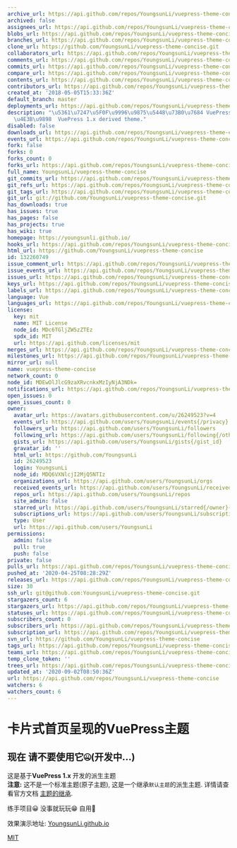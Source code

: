 ```yaml
---
archive_url: https://api.github.com/repos/YoungsunLi/vuepress-theme-concise/{archive_format}{/ref}
archived: false
assignees_url: https://api.github.com/repos/YoungsunLi/vuepress-theme-concise/assignees{/user}
blobs_url: https://api.github.com/repos/YoungsunLi/vuepress-theme-concise/git/blobs{/sha}
branches_url: https://api.github.com/repos/YoungsunLi/vuepress-theme-concise/branches{/branch}
clone_url: https://github.com/YoungsunLi/vuepress-theme-concise.git
collaborators_url: https://api.github.com/repos/YoungsunLi/vuepress-theme-concise/collaborators{/collaborator}
comments_url: https://api.github.com/repos/YoungsunLi/vuepress-theme-concise/comments{/number}
commits_url: https://api.github.com/repos/YoungsunLi/vuepress-theme-concise/commits{/sha}
compare_url: https://api.github.com/repos/YoungsunLi/vuepress-theme-concise/compare/{base}...{head}
contents_url: https://api.github.com/repos/YoungsunLi/vuepress-theme-concise/contents/{+path}
contributors_url: https://api.github.com/repos/YoungsunLi/vuepress-theme-concise/contributors
created_at: '2018-05-05T15:33:36Z'
default_branch: master
deployments_url: https://api.github.com/repos/YoungsunLi/vuepress-theme-concise/deployments
description: "\u5361\u7247\u5F0F\u9996\u9875\u5448\u73B0\u7684 VuePress1.x \u7EE7\u627F\
  \u4E3B\u9898  VuePress 1.x derived theme."
disabled: false
downloads_url: https://api.github.com/repos/YoungsunLi/vuepress-theme-concise/downloads
events_url: https://api.github.com/repos/YoungsunLi/vuepress-theme-concise/events
fork: false
forks: 0
forks_count: 0
forks_url: https://api.github.com/repos/YoungsunLi/vuepress-theme-concise/forks
full_name: YoungsunLi/vuepress-theme-concise
git_commits_url: https://api.github.com/repos/YoungsunLi/vuepress-theme-concise/git/commits{/sha}
git_refs_url: https://api.github.com/repos/YoungsunLi/vuepress-theme-concise/git/refs{/sha}
git_tags_url: https://api.github.com/repos/YoungsunLi/vuepress-theme-concise/git/tags{/sha}
git_url: git://github.com/YoungsunLi/vuepress-theme-concise.git
has_downloads: true
has_issues: true
has_pages: false
has_projects: true
has_wiki: true
homepage: https://youngsunli.github.io/
hooks_url: https://api.github.com/repos/YoungsunLi/vuepress-theme-concise/hooks
html_url: https://github.com/YoungsunLi/vuepress-theme-concise
id: 132260749
issue_comment_url: https://api.github.com/repos/YoungsunLi/vuepress-theme-concise/issues/comments{/number}
issue_events_url: https://api.github.com/repos/YoungsunLi/vuepress-theme-concise/issues/events{/number}
issues_url: https://api.github.com/repos/YoungsunLi/vuepress-theme-concise/issues{/number}
keys_url: https://api.github.com/repos/YoungsunLi/vuepress-theme-concise/keys{/key_id}
labels_url: https://api.github.com/repos/YoungsunLi/vuepress-theme-concise/labels{/name}
language: Vue
languages_url: https://api.github.com/repos/YoungsunLi/vuepress-theme-concise/languages
license:
  key: mit
  name: MIT License
  node_id: MDc6TGljZW5zZTEz
  spdx_id: MIT
  url: https://api.github.com/licenses/mit
merges_url: https://api.github.com/repos/YoungsunLi/vuepress-theme-concise/merges
milestones_url: https://api.github.com/repos/YoungsunLi/vuepress-theme-concise/milestones{/number}
mirror_url: null
name: vuepress-theme-concise
network_count: 0
node_id: MDEwOlJlcG9zaXRvcnkxMzIyNjA3NDk=
notifications_url: https://api.github.com/repos/YoungsunLi/vuepress-theme-concise/notifications{?since,all,participating}
open_issues: 0
open_issues_count: 0
owner:
  avatar_url: https://avatars.githubusercontent.com/u/26249523?v=4
  events_url: https://api.github.com/users/YoungsunLi/events{/privacy}
  followers_url: https://api.github.com/users/YoungsunLi/followers
  following_url: https://api.github.com/users/YoungsunLi/following{/other_user}
  gists_url: https://api.github.com/users/YoungsunLi/gists{/gist_id}
  gravatar_id: ''
  html_url: https://github.com/YoungsunLi
  id: 26249523
  login: YoungsunLi
  node_id: MDQ6VXNlcjI2MjQ5NTIz
  organizations_url: https://api.github.com/users/YoungsunLi/orgs
  received_events_url: https://api.github.com/users/YoungsunLi/received_events
  repos_url: https://api.github.com/users/YoungsunLi/repos
  site_admin: false
  starred_url: https://api.github.com/users/YoungsunLi/starred{/owner}{/repo}
  subscriptions_url: https://api.github.com/users/YoungsunLi/subscriptions
  type: User
  url: https://api.github.com/users/YoungsunLi
permissions:
  admin: false
  pull: true
  push: false
private: false
pulls_url: https://api.github.com/repos/YoungsunLi/vuepress-theme-concise/pulls{/number}
pushed_at: '2020-04-25T08:28:29Z'
releases_url: https://api.github.com/repos/YoungsunLi/vuepress-theme-concise/releases{/id}
size: 30
ssh_url: git@github.com:YoungsunLi/vuepress-theme-concise.git
stargazers_count: 6
stargazers_url: https://api.github.com/repos/YoungsunLi/vuepress-theme-concise/stargazers
statuses_url: https://api.github.com/repos/YoungsunLi/vuepress-theme-concise/statuses/{sha}
subscribers_count: 0
subscribers_url: https://api.github.com/repos/YoungsunLi/vuepress-theme-concise/subscribers
subscription_url: https://api.github.com/repos/YoungsunLi/vuepress-theme-concise/subscription
svn_url: https://github.com/YoungsunLi/vuepress-theme-concise
tags_url: https://api.github.com/repos/YoungsunLi/vuepress-theme-concise/tags
teams_url: https://api.github.com/repos/YoungsunLi/vuepress-theme-concise/teams
temp_clone_token: ''
trees_url: https://api.github.com/repos/YoungsunLi/vuepress-theme-concise/git/trees{/sha}
updated_at: '2020-09-02T08:50:36Z'
url: https://api.github.com/repos/YoungsunLi/vuepress-theme-concise
watchers: 6
watchers_count: 6
---
```


# 卡片式首页呈现的VuePress主题

## 现在  请不要使用它🤐(开发中...)

这是基于**VuePress 1.x** 开发的派生主题  
**注意:** 这不是一个标准主题(原子主题), 这是一个继承`默认主题`的派生主题. 详情请查看官方文档 [主题的继承](https://v1.vuepress.vuejs.org/zh/theme/inheritance.html).

练手项目😀  没事就玩玩😁  自用🙈  

效果演示地址: [YoungsunLi.github.io](https://youngsunli.github.io/)



[MIT](https://github.com/YoungsunLi/vuepress-theme-concise/blob/master/LICENSE)
